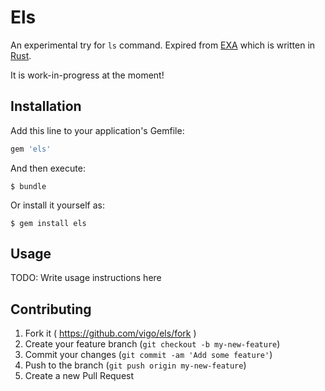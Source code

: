 # Els

An experimental try for `ls` command. Expired from [EXA][01] which is written
in [Rust][02].

It is work-in-progress at the moment!

## Installation

Add this line to your application's Gemfile:

```ruby
gem 'els'
```

And then execute:

    $ bundle

Or install it yourself as:

    $ gem install els

## Usage

TODO: Write usage instructions here

## Contributing

1. Fork it ( https://github.com/vigo/els/fork )
2. Create your feature branch (`git checkout -b my-new-feature`)
3. Commit your changes (`git commit -am 'Add some feature'`)
4. Push to the branch (`git push origin my-new-feature`)
5. Create a new Pull Request


[01]: http://bsago.me/exa/
[02]: http://www.rust-lang.org/